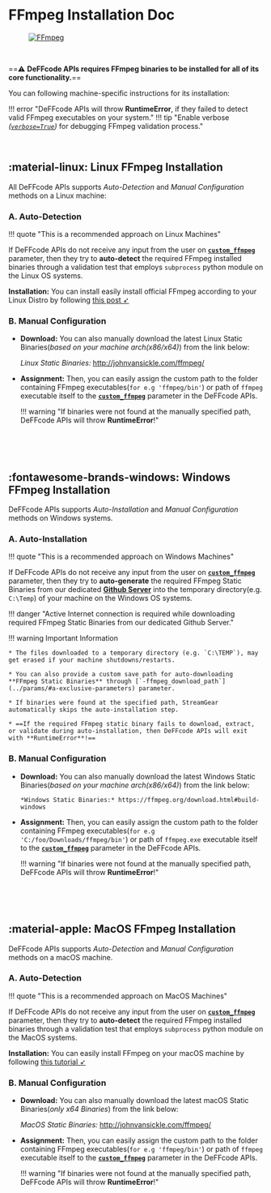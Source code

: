 <!--
===============================================
DeFFcode library source-code is deployed under the Apache 2.0 License:

Copyright (c) 2021 Abhishek Thakur(@abhiTronix) <abhi.una12@gmail.com>

Licensed under the Apache License, Version 2.0 (the "License");
you may not use this file except in compliance with the License.
You may obtain a copy of the License at

   http://www.apache.org/licenses/LICENSE-2.0

Unless required by applicable law or agreed to in writing, software
distributed under the License is distributed on an "AS IS" BASIS,
WITHOUT WARRANTIES OR CONDITIONS OF ANY KIND, either express or implied.
See the License for the specific language governing permissions and
limitations under the License.
===============================================
-->

# FFmpeg Installation Doc

<figure>
  <a href="http://ffmpeg.org/"><img src="../../assets/images/ffmpeg.png" loading="lazy" alt="FFmpeg"/></a>
</figure>

&thinsp;

==:warning: **DeFFcode APIs requires FFmpeg binaries to be installed for all of its core functionality.**==


You can following machine-specific instructions for its installation:

!!! error "DeFFcode APIs will throw **RuntimeError**, if they failed to detect valid FFmpeg executables on your system."
!!! tip "Enable verbose _([`verbose=True`](../params/#verbose))_ for debugging FFmpeg validation process."

&thinsp;

## :material-linux: Linux FFmpeg Installation

All DeFFcode APIs supports _Auto-Detection_ and _Manual Configuration_ methods on a Linux machine:

### A. Auto-Detection 

!!! quote "This is a recommended approach on Linux Machines"

If DeFFcode APIs do not receive any input from the user on [**`custom_ffmpeg`**](../params/#custom_ffmpeg) parameter, then they try to **auto-detect** the required FFmpeg installed binaries through a validation test that employs `subprocess` python module on the Linux OS systems.

**Installation:** You can install easily install official FFmpeg according to your Linux Distro by following [this post ➶](https://www.tecmint.com/install-ffmpeg-in-linux/)


### B. Manual Configuration

* **Download:** You can also manually download the latest Linux Static Binaries(*based on your machine arch(x86/x64)*) from the link below:

    *Linux Static Binaries:* http://johnvansickle.com/ffmpeg/

* **Assignment:** Then, you can easily assign the custom path to the folder containing FFmpeg executables(`for e.g 'ffmpeg/bin'`)  or path of `ffmpeg` executable itself to the [**`custom_ffmpeg`**](../params/#custom_ffmpeg) parameter in the DeFFcode APIs.

    !!! warning "If binaries were not found at the manually specified path, DeFFcode APIs will throw **RuntimeError**!"

&nbsp;

&nbsp;

## :fontawesome-brands-windows: Windows FFmpeg Installation

DeFFcode APIs supports _Auto-Installation_ and _Manual Configuration_ methods on Windows systems.

### A. Auto-Installation

!!! quote "This is a recommended approach on Windows Machines"

If DeFFcode APIs do not receive any input from the user on [**`custom_ffmpeg`**](../params/#custom_ffmpeg) parameter, then they try to **auto-generate** the required FFmpeg Static Binaries from our dedicated [**Github Server**](https://github.com/abhiTronix/FFmpeg-Builds) into the temporary directory(e.g. `C:\Temp`) of your machine on the Windows OS systems.


!!! danger "Active Internet connection is required while downloading required FFmpeg Static Binaries from our dedicated Github Server."

!!! warning Important Information

    * The files downloaded to a temporary directory (e.g. `C:\TEMP`), may get erased if your machine shutdowns/restarts.

    * You can also provide a custom save path for auto-downloading **FFmpeg Static Binaries** through [`-ffmpeg_download_path`](../params/#a-exclusive-parameters) parameter.

    * If binaries were found at the specified path, StreamGear automatically skips the auto-installation step.

    * ==If the required FFmpeg static binary fails to download, extract, or validate during auto-installation, then DeFFcode APIs will exit with **RuntimeError**!==


### B. Manual Configuration

* **Download:** You can also manually download the latest Windows Static Binaries(*based on your machine arch(x86/x64)*) from the link below:
   
      *Windows Static Binaries:* https://ffmpeg.org/download.html#build-windows

*  **Assignment:** Then, you can easily assign the custom path to the folder containing FFmpeg executables(`for e.g 'C:/foo/Downloads/ffmpeg/bin'`) or path of `ffmpeg.exe` executable itself to the [**`custom_ffmpeg`**](../params/#custom_ffmpeg) parameter in the DeFFcode APIs.

    !!! warning "If binaries were not found at the manually specified path, DeFFcode APIs will throw **RuntimeError**!"


&nbsp;

&nbsp;

## :material-apple: MacOS FFmpeg Installation

DeFFcode APIs supports _Auto-Detection_ and _Manual Configuration_ methods on a macOS machine.

### A. Auto-Detection

!!! quote "This is a recommended approach on MacOS Machines"

If DeFFcode APIs do not receive any input from the user on [**`custom_ffmpeg`**](../params/#custom_ffmpeg) parameter, then they try to **auto-detect** the required FFmpeg installed binaries through a validation test that employs `subprocess` python module on the MacOS systems.

**Installation:** You can easily install FFmpeg on your macOS machine by following [this tutorial ➶](https://trac.ffmpeg.org/wiki/CompilationGuide/macOS)

### B. Manual Configuration

* **Download:** You can also manually download the latest macOS Static Binaries(*only x64 Binaries*) from the link below:
  
    *MacOS Static Binaries:* http://johnvansickle.com/ffmpeg/

* **Assignment:** Then, you can easily assign the custom path to the folder containing FFmpeg executables(`for e.g 'ffmpeg/bin'`) or path of `ffmpeg` executable itself to the [**`custom_ffmpeg`**](../params/#custom_ffmpeg) parameter in the DeFFcode APIs.


    !!! warning "If binaries were not found at the manually specified path, DeFFcode APIs will throw **RuntimeError**!"

   
&nbsp;

